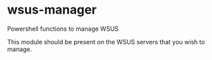 # wsus-manager
Powershell functions to manage WSUS

This module should be present on the WSUS servers that you wish to manage.
